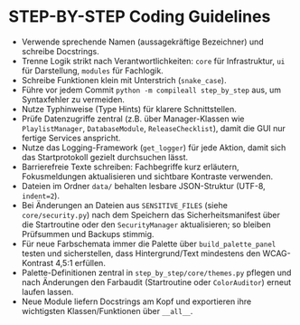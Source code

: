 # STEP-BY-STEP Coding Guidelines

- Verwende sprechende Namen (aussagekräftige Bezeichner) und schreibe Docstrings.
- Trenne Logik strikt nach Verantwortlichkeiten: `core` für Infrastruktur,
  `ui` für Darstellung, `modules` für Fachlogik.
- Schreibe Funktionen klein mit Unterstrich (`snake_case`).
- Führe vor jedem Commit `python -m compileall step_by_step` aus, um Syntaxfehler
  zu vermeiden.
- Nutze Typhinweise (Type Hints) für klarere Schnittstellen.
- Prüfe Datenzugriffe zentral (z.B. über Manager-Klassen wie `PlaylistManager`,
  `DatabaseModule`, `ReleaseChecklist`), damit die GUI nur fertige Services
  anspricht.
- Nutze das Logging-Framework (`get_logger`) für jede Aktion, damit sich das
  Startprotokoll gezielt durchsuchen lässt.
- Barrierefreie Texte schreiben: Fachbegriffe kurz erläutern, Fokusmeldungen
  aktualisieren und sichtbare Kontraste verwenden.
- Dateien im Ordner `data/` behalten lesbare JSON-Struktur (UTF-8, `indent=2`).
- Bei Änderungen an Dateien aus `SENSITIVE_FILES` (siehe `core/security.py`)
  nach dem Speichern das Sicherheitsmanifest über die Startroutine oder den
  `SecurityManager` aktualisieren; so bleiben Prüfsummen und Backups stimmig.
- Für neue Farbschemata immer die Palette über `build_palette_panel` testen und
  sicherstellen, dass Hintergrund/Text mindestens den WCAG-Kontrast 4,5:1
  erfüllen.
- Palette-Definitionen zentral in `step_by_step/core/themes.py` pflegen und nach
  Änderungen den Farbaudit (Startroutine oder `ColorAuditor`) erneut laufen
  lassen.
- Neue Module liefern Docstrings am Kopf und exportieren ihre wichtigsten
  Klassen/Funktionen über `__all__`.
